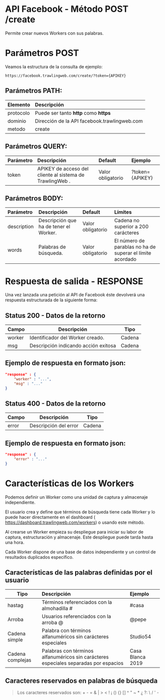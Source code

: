 # API Facebook - Método POST /create

Permite crear nuevos Workers con sus palabras.

# Parámetros POST

Veamos la estructura de la consulta de ejemplo:

```
https://facebook.trawlingweb.com/create/?token={APIKEY}
```

## Parámetros PATH:

| Elemento  | Descripción                                  |
| :-------- | :------------------------------------------- |
| protocolo | Puede ser tanto **http** como **https**      |
| dominio   | Dirección de la API facebook.trawlingweb.com |
| metodo    | create                                       |

## Parámetros QUERY:

| Parámetro | Descripción                                              | Default           | Ejemplo         |
| :-------- | :------------------------------------------------------- | :---------------- | :-------------- |
| token     | APIKEY de acceso del cliente al sistema de TrawlingWeb . | Valor obligatorio | ?token={APIKEY} |

## Parámetros BODY:

| Parámetro   | Descripción                            | Default           | Límites                                                   |
| :---------- | :------------------------------------- | :---------------- | :-------------------------------------------------------- |
| description | Descripción que ha de tener el Worker. | Valor obligatorio | Cadena no superior a 200 carácteres                       |
| words       | Palabras de búsqueda.                  | Valor obligatorio | El número de parablas no ha de superar el límite acordado |

# Respuesta de salida - RESPONSE

Una vez lanzada una petición al API de Facebook éste devolverá una respuesta estructurada de la siguiente forma:

## Status 200 - Datos de la retorno

| Campo  | Descripción                          |  Tipo  |
| ------ | ------------------------------------ | :----: |
| worker | Identificador del Worker creado.     | Cadena |
| msg    | Descripción indicando acción exitosa | Cadena |

## Ejemplo de respuesta en formato json:

```json
"response" : {
    "worker" : "...",
    "msg" : "..."
}
```

## Status 400 - Datos de la retorno

| Campo | Descripción           |  Tipo  |
| ----- | --------------------- | :----: |
| error | Descripción del error | Cadena |

## Ejemplo de respuesta en formato json:

```json
"response" : {
    "error" : "..."
}
```

# Características de los Workers

Podemos definir un Worker como una unidad de captura y almacenaje independiente.

El usuario crea y define que términos de búsqueda tiene cada Worker y lo puede hacer directamente en el dashboard ( https://dashboard.trawlingweb.com/workers) o usando este método.

Al crearse un Worker empieza su despliegue para iniciar su labor de captura, estructuración y almacenaje. Este despliegue puede tarda hasta una hora.

Cada Worker dispone de una base de datos independiente y un control de resultados duplicados específico.

## Características de las palabras definidas por el usuario

| Tipo             | Descripción                                                                          | Ejemplo          |
| ---------------- | :----------------------------------------------------------------------------------- | :--------------- |
| hastag           | Términos referenciados con la almohadilla #                                          | #casa            |
| Arroba           | Usuarios referenciados con la arroba @                                               | @pepe            |
| Cadena simple    | Palabra con términos alfanuméricos sin carácteres especiales                         | Studio54         |
| Cadena complejas | Palabras con términos alfanuméricos sin carácteres especiales separadas por espacios | Casa Blanca 2019 |

## Caracteres reservados en palabras de búsqueda

> Los caracteres reservados son: + - = & | > < ! ¡ () {} [] ^ " ~ \* ¿ ?: \ / ' -
